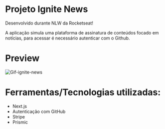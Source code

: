 # Projeto Ignite News

Desenvolvido durante NLW da Rocketseat!

A aplicação simula uma plataforma de assinatura de conteúdos focado em notícias, para acessar é necessário autenticar com o Github.

# Preview

![Gif-ignite-news](https://github.com/user-attachments/assets/bb18dc72-cec0-4623-b2db-2f9bb1c37d4f)

# Ferramentas/Tecnologias utilizadas:

- Next.js
- Autenticação com GitHub
- Stripe
- Prismic
